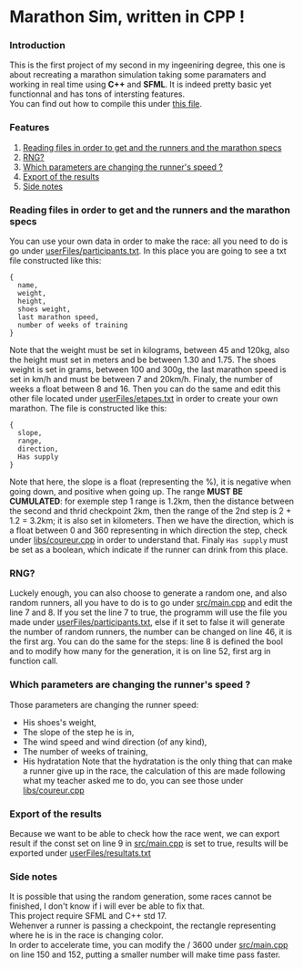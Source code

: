 # Marathon Sim, written in CPP !
### Introduction
This is the first project of my second in my ingeeniring degree, this one is about recreating a marathon simulation taking some paramaters and working in real time using **C++** and **SFML**. It is indeed pretty basic yet functionnal and has tons of intersting features.<br/>You can find out how to compile this under [this file](build/Infos.md).

### Features
1. [Reading files in order to get and the runners and the marathon specs](#reading-files-in-order-to-get-and-the-runners-and-the-marathon-specs)
2. [RNG?](#rng)
3. [Which parameters are changing the runner's speed ?](#which-parameters-are-changing-the-runners-speed-)
4. [Export of the results](#which-parameters-are-changing-the-runners-speed)
5. [Side notes](#-side-notes)

### Reading files in order to get and the runners and the marathon specs
You can use your own data in order to make the race: all you need to do is go under [userFiles/participants.txt]("userFiles/participants.txt). In this place you are going to see a txt file constructed like this:</br>
```
{     
  name,     
  weight,     
  height,     
  shoes weight,   
  last marathon speed,    
  number of weeks of training  
}   
```
Note that the weight must be set in kilograms, between 45 and 120kg, also the height must set in meters and be between 1.30 and 1.75. The shoes weight is set in grams, between 100 and 300g, the last marathon speed is set in km/h and must be between 7 and 20km/h. Finaly, the number of weeks a float between 8 and 16.
Then you can do the same and edit this other file located under [userFiles/etapes.txt](userFiles/etapes.txt) in order to create your own marathon. The file is constructed like this:<br/>
```
{
  slope,
  range,
  direction,
  Has supply
}
```
Note that here, the slope is a float (representing the %), it is negative when going down, and positive when going up. The range **MUST BE CUMULATED**: for exemple step 1 range is 1.2km, then the distance between the second and thrid checkpoint 2km, then the range of the 2nd step is 2 + 1.2 = 3.2km; it is also set in kilometers. Then we have the direction, which is a float between 0 and 360 representing in which direction the step, check under [libs/coureur.cpp](libs/coureur.cpp) in order to understand that. Finaly `Has supply` must be set as a boolean, which indicate if the runner can drink from this place.<br/>

### RNG?
Luckely enough, you can also choose to generate a random one, and also random runners, all you have to do is to go under [src/main.cpp](src/main.cpp) and edit the line 7 and 8. If you set the line 7 to true, the programm will use the file you made under [userFiles/participants.txt](userFiles/participants.txt), else if it set to false it will generate the number of random runners, the number can be changed on line 46, it is the first arg. You can do the same for the steps: line 8 is defined the bool and to modify how many for the generation, it is on line 52, first arg in function call.

### Which parameters are changing the runner's speed ?
Those parameters are changing the runner speed: <br/>
* His shoes's weight,
* The slope of the step he is in,
* The wind speed and wind direction (of any kind),
* The number of weeks of training,
* His hydratation
Note that the hydratation is the only thing that can make a runner give up in the race, the calculation of this are made following what my teacher asked me to do, you can see those under [libs/coureur.cpp](libs/coureur.cpp)

### Export of the results 
Because we want to be able to check how the race went, we can export result if the const set on line 9 in [src/main.cpp](src/main.cpp) is set to true, results will be exported under [userFiles/resultats.txt](userFiles/resultats.txt)

### Side notes
It is possible that using the random generation, some races cannot be finished, I don't know if i will ever be able to fix that.</br>
This project require SFML and C++ std 17.<br/>
Wehenver a runner is passing a checkpoint, the rectangle representing where he is in the race is changing color. <br/>
In order to accelerate time, you can modify the / 3600 under [src/main.cpp](src/main.cpp) on line 150 and 152, putting a smaller number will make time pass faster. <br/>

